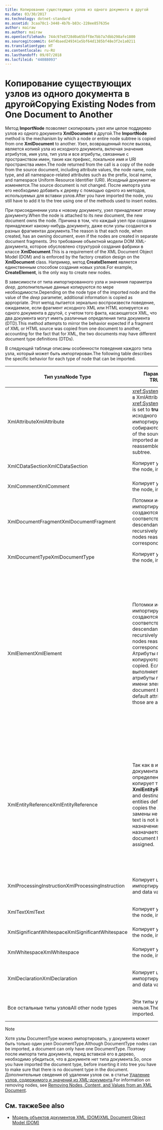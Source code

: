 ```yaml
---
title: Копирование существующих узлов из одного документа в другой
ms.date: 03/30/2017
ms.technology: dotnet-standard
ms.assetid: 3caa78c1-3448-4b7b-b83c-228ee857635e
author: mairaw
ms.author: mairaw
ms.openlocfilehash: 744c97e8728d0a65bff8e7bb7a7dbb298afe1800
ms.sourcegitcommit: 64f4baed249341e5bf64d1385bf48e3f2e1a0211
ms.translationtype: HT
ms.contentlocale: ru-RU
ms.lasthandoff: 09/07/2018
ms.locfileid: "44088093"
---
```

# <a name="copying-existing-nodes-from-one-document-to-another"></a><span data-ttu-id="bfa2d-102">Копирование существующих узлов из одного документа в другой</span><span class="sxs-lookup"><span data-stu-id="bfa2d-102">Copying Existing Nodes from One Document to Another</span></span>
<span data-ttu-id="bfa2d-103">Метод **ImportNode** позволяет скопировать узел или целое поддерево узлов из одного документа **XmlDocument** в другой.</span><span class="sxs-lookup"><span data-stu-id="bfa2d-103">The **ImportNode** method is the mechanism by which a node or entire node subtree is copied from one **XmlDocument** to another.</span></span> <span data-ttu-id="bfa2d-104">Узел, возвращенный после вызова, является копией узла из исходного документа, включая значения атрибутов, имя узла, тип узла и все атрибуты, связанные с пространством имен, такие как префикс, локальное имя и URI пространства имен.</span><span class="sxs-lookup"><span data-stu-id="bfa2d-104">The node returned from the call is a copy of the node from the source document, including attribute values, the node name, node type, and all namespace-related attributes such as the prefix, local name, and namespace Uniform Resource Identifier (URI).</span></span> <span data-ttu-id="bfa2d-105">Исходный документ не изменяется.</span><span class="sxs-lookup"><span data-stu-id="bfa2d-105">The source document is not changed.</span></span> <span data-ttu-id="bfa2d-106">После импорта узла его необходимо добавить к дереву с помощью одного из методов, используемых для вставки узлов.</span><span class="sxs-lookup"><span data-stu-id="bfa2d-106">After you have imported the node, you still have to add it to the tree using one of the methods used to insert nodes.</span></span>  
  
 <span data-ttu-id="bfa2d-107">При присоединении узла к новому документу, узел принадлежит этому документу.</span><span class="sxs-lookup"><span data-stu-id="bfa2d-107">When the node is attached to its new document, the new document owns the node.</span></span> <span data-ttu-id="bfa2d-108">Причина в том, что каждый узел при создании принадлежит какому-нибудь документу, даже если узлы создаются в разных фрагментах документа.</span><span class="sxs-lookup"><span data-stu-id="bfa2d-108">The reason is that each node, when created, has an owning document, even if the nodes are created in separate document fragments.</span></span> <span data-ttu-id="bfa2d-109">Это требование объектной модели DOM XML-документа, которое обусловлено структурой создания фабрики в классе **XmlDocument**.</span><span class="sxs-lookup"><span data-stu-id="bfa2d-109">This is a requirement of the XML Document Object Model (DOM) and is enforced by the factory creation design on the **XmlDocument** class.</span></span> <span data-ttu-id="bfa2d-110">Например, метод **CreateElement** является единственным способом создания новых узлов.</span><span class="sxs-lookup"><span data-stu-id="bfa2d-110">For example, **CreateElement**, is the only way to create new nodes.</span></span>  
  
 <span data-ttu-id="bfa2d-111">В зависимости от типа импортированного узла и значения параметра *deep*, дополнительные данные копируются по мере необходимости.</span><span class="sxs-lookup"><span data-stu-id="bfa2d-111">Depending on the node type of the imported node and the value of the *deep* parameter, additional information is copied as appropriate.</span></span> <span data-ttu-id="bfa2d-112">Этот метод пытается зеркально воспроизвести поведение, ожидаемое, если фрагмент исходного XML или HTML копируется из одного документа в другой, с учетом того факта, касающегося XML, что два документа могут иметь различные определения типа документа (DTD).</span><span class="sxs-lookup"><span data-stu-id="bfa2d-112">This method attempts to mirror the behavior expected if a fragment of XML or HTML source was copied from one document to another, accounting for the fact that for XML, the two documents may have different document type definitions (DTDs).</span></span>  
  
 <span data-ttu-id="bfa2d-113">В следующей таблице описаны особенности поведения каждого типа узла, который может быть импортирован.</span><span class="sxs-lookup"><span data-stu-id="bfa2d-113">The following table describes the specific behavior for each type of node that can be imported.</span></span>  
  
|<span data-ttu-id="bfa2d-114">Тип узла</span><span class="sxs-lookup"><span data-stu-id="bfa2d-114">Node Type</span></span>|<span data-ttu-id="bfa2d-115">Параметр *deep* имеет значение TRUE</span><span class="sxs-lookup"><span data-stu-id="bfa2d-115">*deep* parameter is true</span></span>|<span data-ttu-id="bfa2d-116">Параметр *deep* имеет значение FALSE</span><span class="sxs-lookup"><span data-stu-id="bfa2d-116">*deep* parameter is false</span></span>|  
|---------------|------------------------------|-------------------------------|  
|<span data-ttu-id="bfa2d-117">XmlAttribute</span><span class="sxs-lookup"><span data-stu-id="bfa2d-117">XmlAttribute</span></span>|<span data-ttu-id="bfa2d-118"><xref:System.Xml.XmlAttribute.Specified%2A> в XmlAttribute имеет значение **TRUE**.</span><span class="sxs-lookup"><span data-stu-id="bfa2d-118">The <xref:System.Xml.XmlAttribute.Specified%2A> is set to **true** on the XmlAttribute.</span></span> <span data-ttu-id="bfa2d-119">Потомки исходного узла **XmlAttribute** рекурсивно импортируются, а результирующие узлы собираются в поддерево.</span><span class="sxs-lookup"><span data-stu-id="bfa2d-119">The descendants of the source **XmlAttribute** are recursively imported and the resulting nodes reassembled to form the corresponding subtree.</span></span>|<span data-ttu-id="bfa2d-120">Параметр *deep* не применяется к узлам **XmlAttribute**, так как вместе с ними всегда импортируются дочерние узлы.</span><span class="sxs-lookup"><span data-stu-id="bfa2d-120">The *deep* parameter does not apply to **XmlAttribute** nodes, because they always carry their child nodes with them when imported.</span></span>|  
|<span data-ttu-id="bfa2d-121">XmlCDataSection</span><span class="sxs-lookup"><span data-stu-id="bfa2d-121">XmlCDataSection</span></span>|<span data-ttu-id="bfa2d-122">Копирует узел вместе с данными.</span><span class="sxs-lookup"><span data-stu-id="bfa2d-122">Copies the node, including its data.</span></span>|<span data-ttu-id="bfa2d-123">Копирует узел вместе с данными.</span><span class="sxs-lookup"><span data-stu-id="bfa2d-123">Copies the node, including its data.</span></span>|  
|<span data-ttu-id="bfa2d-124">XmlComment</span><span class="sxs-lookup"><span data-stu-id="bfa2d-124">XmlComment</span></span>|<span data-ttu-id="bfa2d-125">Копирует узел вместе с данными.</span><span class="sxs-lookup"><span data-stu-id="bfa2d-125">Copies the node, including its data.</span></span>|<span data-ttu-id="bfa2d-126">Копирует узел вместе с данными.</span><span class="sxs-lookup"><span data-stu-id="bfa2d-126">Copies the node, including its data.</span></span>|  
|<span data-ttu-id="bfa2d-127">XmlDocumentFragment</span><span class="sxs-lookup"><span data-stu-id="bfa2d-127">XmlDocumentFragment</span></span>|<span data-ttu-id="bfa2d-128">Потомки исходного узла рекурсивно импортируются, а результирующие узлы создаются заново и составляют соответствующее поддерево.</span><span class="sxs-lookup"><span data-stu-id="bfa2d-128">The descendants of the source node are recursively imported and the resulting nodes reassembled to form the corresponding subtree.</span></span>|<span data-ttu-id="bfa2d-129">Создается пустой узел **XmlDocumentFragment**.</span><span class="sxs-lookup"><span data-stu-id="bfa2d-129">An empty **XmlDocumentFragment** is created.</span></span>|  
|<span data-ttu-id="bfa2d-130">XmlDocumentType</span><span class="sxs-lookup"><span data-stu-id="bfa2d-130">XmlDocumentType</span></span>|<span data-ttu-id="bfa2d-131">Копирует узел вместе с данными.\*</span><span class="sxs-lookup"><span data-stu-id="bfa2d-131">Copies the node, including its data.\*</span></span>|<span data-ttu-id="bfa2d-132">Копирует узел вместе с данными.\*</span><span class="sxs-lookup"><span data-stu-id="bfa2d-132">Copies the node, including its data.\*</span></span>|  
|<span data-ttu-id="bfa2d-133">XmlElement</span><span class="sxs-lookup"><span data-stu-id="bfa2d-133">XmlElement</span></span>|<span data-ttu-id="bfa2d-134">Потомки исходного элемента рекурсивно импортируются, а результирующие узлы создаются заново и составляют соответствующее поддерево.</span><span class="sxs-lookup"><span data-stu-id="bfa2d-134">The descendants of the source element are recursively imported and the resulting nodes reassembled to form the corresponding subtree.</span></span> <span data-ttu-id="bfa2d-135">**Примечание.** Атрибуты по умолчанию не копируются.</span><span class="sxs-lookup"><span data-stu-id="bfa2d-135">**Note:**  Default attributes are not copied.</span></span> <span data-ttu-id="bfa2d-136">Если документ, в который выполняется импорт, определяет атрибуты по умолчанию для данного имени элемента, они назначаются.</span><span class="sxs-lookup"><span data-stu-id="bfa2d-136">If the document being imported into defines default attributes for this element name, those are assigned.</span></span>|<span data-ttu-id="bfa2d-137">Импортируются указанные атрибутивные узлы исходного элемента, а затем созданные узлы **XmlAttribute** присоединяются к новому элементу.</span><span class="sxs-lookup"><span data-stu-id="bfa2d-137">Specified attribute nodes of the source element are imported, and the generated **XmlAttribute** nodes are attached to the new element.</span></span> <span data-ttu-id="bfa2d-138">Узлы-потомки не копируются.</span><span class="sxs-lookup"><span data-stu-id="bfa2d-138">The descendant nodes are not copied.</span></span> <span data-ttu-id="bfa2d-139">**Примечание.** Атрибуты по умолчанию не копируются.</span><span class="sxs-lookup"><span data-stu-id="bfa2d-139">**Note:**  Default attributes are not copied.</span></span> <span data-ttu-id="bfa2d-140">Если документ, в который выполняется импорт, определяет атрибуты по умолчанию для данного имени элемента, они назначаются.</span><span class="sxs-lookup"><span data-stu-id="bfa2d-140">If the document being imported into defines default attributes for this element name, those are assigned.</span></span>|  
|<span data-ttu-id="bfa2d-141">XmlEntityReference</span><span class="sxs-lookup"><span data-stu-id="bfa2d-141">XmlEntityReference</span></span>|<span data-ttu-id="bfa2d-142">Так как в исходном и целевом документах сущности могут быть определены по-разному, этот метод копирует только узел **XmlEntityReference**.</span><span class="sxs-lookup"><span data-stu-id="bfa2d-142">Because the source and destination documents could have the entities defined differently, this method only copies the **XmlEntityReference** node.</span></span> <span data-ttu-id="bfa2d-143">Текст замены не включается.</span><span class="sxs-lookup"><span data-stu-id="bfa2d-143">The replacement text is not included.</span></span> <span data-ttu-id="bfa2d-144">Если в документе назначения определена сущность, ей назначается значение.</span><span class="sxs-lookup"><span data-stu-id="bfa2d-144">If the destination document has the entity defined, its value is assigned.</span></span>|<span data-ttu-id="bfa2d-145">Так как в исходном и целевом документах сущности могут быть определены по-разному, этот метод копирует только узел **XmlEntityReference**.</span><span class="sxs-lookup"><span data-stu-id="bfa2d-145">Because the source and destination documents could have the entities defined differently, this method only copies the **XmlEntityReference** node.</span></span> <span data-ttu-id="bfa2d-146">Текст замены не включается.</span><span class="sxs-lookup"><span data-stu-id="bfa2d-146">The replacement text is not included.</span></span> <span data-ttu-id="bfa2d-147">Если в документе назначения определена сущность, ей назначается значение.</span><span class="sxs-lookup"><span data-stu-id="bfa2d-147">If the destination document has the entity defined, its value is assigned.</span></span>|  
|<span data-ttu-id="bfa2d-148">XmlProcessingInstruction</span><span class="sxs-lookup"><span data-stu-id="bfa2d-148">XmlProcessingInstruction</span></span>|<span data-ttu-id="bfa2d-149">Копирует цель и значение данных из импортируемого узла.</span><span class="sxs-lookup"><span data-stu-id="bfa2d-149">Copies the target and data value from the imported node.</span></span>|<span data-ttu-id="bfa2d-150">Копирует цель и значение данных из импортируемого узла.</span><span class="sxs-lookup"><span data-stu-id="bfa2d-150">Copies the target and data value from the imported node.</span></span>|  
|<span data-ttu-id="bfa2d-151">XmlText</span><span class="sxs-lookup"><span data-stu-id="bfa2d-151">XmlText</span></span>|<span data-ttu-id="bfa2d-152">Копирует узел вместе с данными.</span><span class="sxs-lookup"><span data-stu-id="bfa2d-152">Copies the node, including its data.</span></span>|<span data-ttu-id="bfa2d-153">Копирует узел вместе с данными.</span><span class="sxs-lookup"><span data-stu-id="bfa2d-153">Copies the node, including its data.</span></span>|  
|<span data-ttu-id="bfa2d-154">XmlSignificantWhitespace</span><span class="sxs-lookup"><span data-stu-id="bfa2d-154">XmlSignificantWhitespace</span></span>|<span data-ttu-id="bfa2d-155">Копирует узел вместе с данными.</span><span class="sxs-lookup"><span data-stu-id="bfa2d-155">Copies the node, including its data.</span></span>|<span data-ttu-id="bfa2d-156">Копирует узел вместе с данными.</span><span class="sxs-lookup"><span data-stu-id="bfa2d-156">Copies the node, including its data.</span></span>|  
|<span data-ttu-id="bfa2d-157">XmlWhitespace</span><span class="sxs-lookup"><span data-stu-id="bfa2d-157">XmlWhitespace</span></span>|<span data-ttu-id="bfa2d-158">Копирует узел вместе с данными.</span><span class="sxs-lookup"><span data-stu-id="bfa2d-158">Copies the node, including its data.</span></span>|<span data-ttu-id="bfa2d-159">Копирует узел вместе с данными.</span><span class="sxs-lookup"><span data-stu-id="bfa2d-159">Copies the node, including its data.</span></span>|  
|<span data-ttu-id="bfa2d-160">XmlDeclaration</span><span class="sxs-lookup"><span data-stu-id="bfa2d-160">XmlDeclaration</span></span>|<span data-ttu-id="bfa2d-161">Копирует цель и значение данных из импортируемого узла.</span><span class="sxs-lookup"><span data-stu-id="bfa2d-161">Copies the target and data value from the imported node.</span></span>|<span data-ttu-id="bfa2d-162">Копирует цель и значение данных из импортируемого узла.</span><span class="sxs-lookup"><span data-stu-id="bfa2d-162">Copies the target and data value from the imported node.</span></span>|  
|<span data-ttu-id="bfa2d-163">Все остальные типы узлов</span><span class="sxs-lookup"><span data-stu-id="bfa2d-163">All other node types</span></span>|<span data-ttu-id="bfa2d-164">Эти типы узлов импортировать нельзя.</span><span class="sxs-lookup"><span data-stu-id="bfa2d-164">These node types cannot be imported.</span></span>|<span data-ttu-id="bfa2d-165">Эти типы узлов импортировать нельзя.</span><span class="sxs-lookup"><span data-stu-id="bfa2d-165">These node types cannot be imported.</span></span>|  
  
> [!NOTE]
>  <span data-ttu-id="bfa2d-166">Хотя узлы DocumentType можно импортировать, у документа может быть только один узел DocumentType.</span><span class="sxs-lookup"><span data-stu-id="bfa2d-166">Although DocumentType nodes can be imported, a document can only have one DocumentType.</span></span> <span data-ttu-id="bfa2d-167">Поэтому после импорта типа документа, перед вставкой его в дерево, необходимо убедиться, что в документе нет типа документа.</span><span class="sxs-lookup"><span data-stu-id="bfa2d-167">So, once you have imported the document type, before inserting it into tree you have to make sure that there is no document type in the document.</span></span> <span data-ttu-id="bfa2d-168">Дополнительные сведения об удалении узлов см. в статье [Удаление узлов, содержимого и значений из XML-документа](../../../../docs/standard/data/xml/removing-nodes-content-and-values-from-an-xml-document.md).</span><span class="sxs-lookup"><span data-stu-id="bfa2d-168">For information on removing nodes, see [Removing Nodes, Content, and Values from an XML Document](../../../../docs/standard/data/xml/removing-nodes-content-and-values-from-an-xml-document.md).</span></span>  
  
## <a name="see-also"></a><span data-ttu-id="bfa2d-169">См. также</span><span class="sxs-lookup"><span data-stu-id="bfa2d-169">See also</span></span>

- [<span data-ttu-id="bfa2d-170">Модель объектов документов XML (DOM)</span><span class="sxs-lookup"><span data-stu-id="bfa2d-170">XML Document Object Model (DOM)</span></span>](../../../../docs/standard/data/xml/xml-document-object-model-dom.md)
